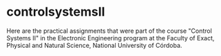 # controlsystemsII
Here are the practical assignments that were part of the course "Control Systems II" in the Electronic Engineering program at the Faculty of Exact, Physical and Natural Science, National University of Córdoba.
